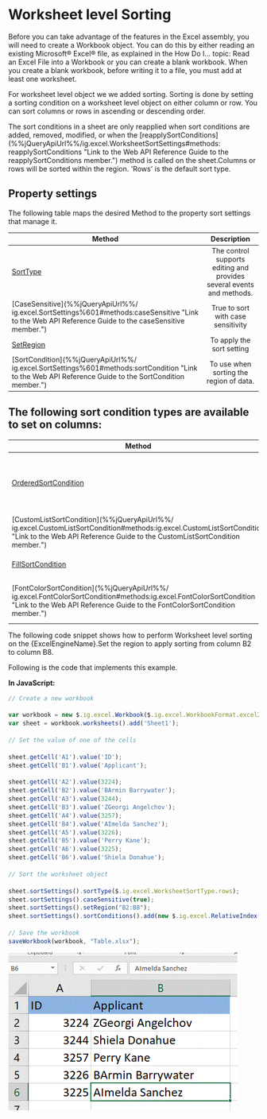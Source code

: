﻿<!--
|metadata|
{
    "fileName": "igExcelEngineSorting",
    "controlName": ["igExcel"],
    "tags": ["Sort"]
}
|metadata|
-->

# Worksheet level Sorting

Before you can take advantage of the features in the Excel assembly, you will need to create a Workbook object. You can do this by either reading an existing Microsoft® Excel® file, as explained in the How Do I... topic: Read an Excel File into a Workbook or you can create a blank workbook. When you create a blank workbook, before writing it to a file, you must add at least one worksheet.

For worksheet level object we we added sorting. Sorting is done by setting a sorting condition on a worksheet level object on either column or row. You can sort columns or rows in ascending or descending order.

The sort conditions in a sheet are only reapplied when sort conditions are added, removed, modified, or when the [reapplySortConditions](%%jQueryApiUrl%%/ig.excel.WorksheetSortSettings#methods: reapplySortConditions "Link to the Web API Reference Guide to the reapplySortConditions member.") method is called on the sheet.Columns or rows will be sorted within the region. 'Rows' is the default sort type.

## Property settings

The following table maps the desired Method to the property sort settings that manage it.

| Method			| Description     																	|
| ------------- 	|:-------------:																	|
| [SortType](%%jQueryApiUrl%%/ig.excel.WorksheetSortSettings#methods:sortType "Link to the Web API Reference Guide to the SortType member.") | The control supports editing and provides several events and methods. |
|[CaseSensitive](%%jQueryApiUrl%%/ ig.excel.SortSettings%601#methods:caseSensitive  "Link to the Web API Reference Guide to the caseSensitive member.") |True to sort with case sensitivity|
|[SetRegion](%%jQueryApiUrl%%/ig.excel.WorksheetSortSettings#methods:setRegion "Link to the Web API Reference Guide to the SetRegion member.")|To apply the sort setting
|[SortCondition](%%jQueryApiUrl%%/ ig.excel.SortSettings%601#methods:sortCondition "Link to the Web API Reference Guide to the SortCondition member.") |To use when sorting the region of data.


## The following sort condition types are available to set on columns:

| Method			| Description     																	|
| ------------- 	|:-------------:																	|
| [OrderedSortCondition](%%jQueryApiUrl%%/ig.excel.OrderedSortCondition#methods:ig.excel.OrderedSortCondition "Link to the Web API Reference Guide to the OrderedSortCondition member.") | The control supports editing and provides several events and methods. |
|[CustomListSortCondition](%%jQueryApiUrl%%/ ig.excel.CustomListSortCondition#methods:ig.excel.CustomListSortCondition "Link to the Web API Reference Guide to the CustomListSortCondition member.") |True to sort with case sensitivity|
|[FillSortCondition](%%jQueryApiUrl%%/ig.excel.FillSortCondition#methods:ig.excel.FillSortCondition "Link to the Web API Reference Guide to the FillSortCondition member.")|To apply the sort setting
|[FontColorSortCondition](%%jQueryApiUrl%%/ ig.excel.FontColorSortCondition#methods:ig.excel.FontColorSortCondition "Link to the Web API Reference Guide to the FontColorSortCondition member.") |To use when sorting the region of data.

The following code snippet shows how to perform Worksheet level sorting on the {ExcelEngineName}.Set the region to apply sorting from column B2 to column B8.

Following is the code that implements this example.


**In JavaScript:**


```js
// Create a new workbook

var workbook = new $.ig.excel.Workbook($.ig.excel.WorkbookFormat.excel2007);
var sheet = workbook.worksheets().add('Sheet1');

// Set the value of one of the cells

sheet.getCell('A1').value('ID');
sheet.getCell('B1').value('Applicant');

sheet.getCell('A2').value(3224);
sheet.getCell('B2').value('BArmin Barrywater');
sheet.getCell('A3').value(3244);
sheet.getCell('B3').value('ZGeorgi Angelchov');
sheet.getCell('A4').value(3257);
sheet.getCell('B4').value('AImelda Sanchez');
sheet.getCell('A5').value(3226);
sheet.getCell('B5').value('Perry Kane');
sheet.getCell('A6').value(3225);
sheet.getCell('B6').value('Shiela Donahue');            

// Sort the worksheet object

sheet.sortSettings().sortType($.ig.excel.WorksheetSortType.rows);		
sheet.sortSettings().caseSensitive(true);			
sheet.sortSettings().setRegion("B2:B8");
sheet.sortSettings().sortConditions().add(new $.ig.excel.RelativeIndex(0), new $.ig.excel.OrderedSortCondition($.ig.excel.SortDirection.ascending));        

// Save the workbook
saveWorkbook(workbook, "Table.xlsx");

```
![Displays the results of using the code listed above.](../../05_ASP-NET-MVC/00_Excel-Engine/01_Using/images/ExcelEngine_Workseet_Sorting.png)